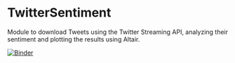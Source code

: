 # TwitterSentiment
Module to download Tweets using the Twitter Streaming API, analyzing their sentiment and plotting the results using Altair.

[![Binder](https://mybinder.org/badge_logo.svg)](https://mybinder.org/v2/gh/niklaskemm/TwitterSentiment/master?filepath=200320_WIP_github_binder.ipynb)
